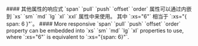 <cn>
#### 其他属性的响应式
`span` `pull` `push` `offset` `order` 属性可以通过内嵌到 `xs` `sm` `md` `lg` `xl` `xxl` 属性中来使用。
其中 `:xs="6"` 相当于 `:xs="{ span: 6 }"`。
</cn>

<us>
#### More responsive
`span` `pull` `push` `offset` `order` property can be embedded into `xs` `sm` `md` `lg` `xl` properties to use,
where `:xs="6"` is equivalent to `:xs="{span: 6}"`.
</us>

